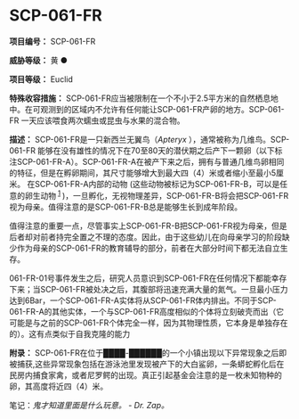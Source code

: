 # SCP-061-FR
**项目编号：** SCP-061-FR

**威胁等级：** 黄 ●

**项目等级：** Euclid


**特殊收容措施：** SCP-061-FR应当被限制在一个不小于2.5平方米的自然栖息地中。在可观测到的区域内不允许有任何能让SCP-061-FR产卵的地方。SCP-061-FR 一天应该喂食两次蠕虫或昆虫与水果的混合物。

**描述：** SCP-061-FR是一只新西兰无翼鸟（*Apteryx* ），通常被称为几维鸟。SCP-061-FR 能够在没有雄性的情况下在70至80天的潜伏期之后产下一颗卵（以下标注SCP-061-FR-A）。SCP-061-FR-A在被产下来之后，拥有与普通几维鸟卵相同的特征，但是在孵卵期间，其尺寸能够增大到最大四（4）米或者缩小至最小5厘米。
在SCP-061-FR-A内部的动物 (这些动物被标记为SCP-061-FR-B，可以是任意的卵生动物<sup class='footnoteref'>
 <a shape='rect' class='footnoteref' id='footnoteref-1' href='javascript:;' onclick='WIKIDOT.page.utils.scrollToReference(&apos;footnote-1&apos;)'>1</a>
</sup>)，一旦孵化，无视物理差异，SCP-061-FR-B将会把SCP-061-FR视为母亲。值得注意的是SCP-061-FR-B总是能够生长到成年阶段。

值得注意的重要一点，尽管事实上SCP-061-FR-B把SCP-061-FR视为母亲，但是后者却对前者持完全置之不理的态度。因此，由于这些幼儿在向母亲学习的阶段缺少作为母亲的SCP-061-FR的教育辅导的部分，前者在大部分时间下都无法自立生存。

061-FR-01号事件发生之后，研究人员意识到SCP-061-FR在任何情况下都能幸存下来；当SCP-061-FR被处决之后，其腹部将迅速充满大量的氮气。一旦最小压力达到6Bar，一个SCP-061-FR-A实体将从SCP-061-FR体内排出。不同于SCP-061-FR-A的其他实体，一个与SCP-061-FR高度相似的个体将立刻破壳而出（它可能是与之前的SCP-061-FR个体完全一样，因为其物理性质，它本身是单独存在的）。这有点类似于自我克隆的能力

**附录：** SCP-061-FR在位于████-██████的一个小镇出现以下异常现象之后即被捕获,这些异常现象包括在游泳池里发现被产下的大白鲨卵，一条蟒蛇孵化后在民房内捕食家禽，或者尼罗鳄的出现。真正引起基金会注意的是一枚未知物种的卵，其高度将近四（4）米。

笔记：*鬼才知道里面是什么玩意。 - Dr. Zap。* 



